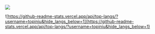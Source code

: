 ![](https://github-readme-stats.vercel.app/api?username=topiniu)

![https://github-readme-stats.vercel.app/api/top-langs/?username=topiniu&hide_langs_below=1](https://github-readme-stats.vercel.app/api/top-langs/?username=topiniu&hide_langs_below=1)